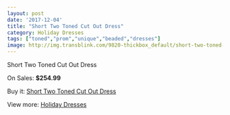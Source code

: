 ```yaml
---
layout: post
date: '2017-12-04'
title: "Short Two Toned Cut Out Dress"
category: Holiday Dresses
tags: ["toned","prom","unique","beaded","dresses"]
image: http://img.transblink.com/9820-thickbox_default/short-two-toned-cut-out-dress.jpg
---
```

Short Two Toned Cut Out Dress

On Sales: **$254.99**
<a href="https://www.transblink.com/en/holiday-dresses/3186-short-two-toned-cut-out-dress.html"><amp-img layout="responsive" width="600" height="600" src="//img.transblink.com/9820-thickbox_default/short-two-toned-cut-out-dress.jpg" alt="Short Two Toned Cut Out Dress 0" /></a>
<a href="https://www.transblink.com/en/holiday-dresses/3186-short-two-toned-cut-out-dress.html"><amp-img layout="responsive" width="600" height="600" src="//img.transblink.com/9824-thickbox_default/short-two-toned-cut-out-dress.jpg" alt="Short Two Toned Cut Out Dress 1" /></a>
<a href="https://www.transblink.com/en/holiday-dresses/3186-short-two-toned-cut-out-dress.html"><amp-img layout="responsive" width="600" height="600" src="//img.transblink.com/9823-thickbox_default/short-two-toned-cut-out-dress.jpg" alt="Short Two Toned Cut Out Dress 2" /></a>
<a href="https://www.transblink.com/en/holiday-dresses/3186-short-two-toned-cut-out-dress.html"><amp-img layout="responsive" width="600" height="600" src="//img.transblink.com/9822-thickbox_default/short-two-toned-cut-out-dress.jpg" alt="Short Two Toned Cut Out Dress 3" /></a>
<a href="https://www.transblink.com/en/holiday-dresses/3186-short-two-toned-cut-out-dress.html"><amp-img layout="responsive" width="600" height="600" src="//img.transblink.com/9821-thickbox_default/short-two-toned-cut-out-dress.jpg" alt="Short Two Toned Cut Out Dress 4" /></a>

Buy it: [Short Two Toned Cut Out Dress](https://www.transblink.com/en/holiday-dresses/3186-short-two-toned-cut-out-dress.html "Short Two Toned Cut Out Dress")

View more: [Holiday Dresses](https://www.transblink.com/en/8-holiday-dresses "Holiday Dresses")